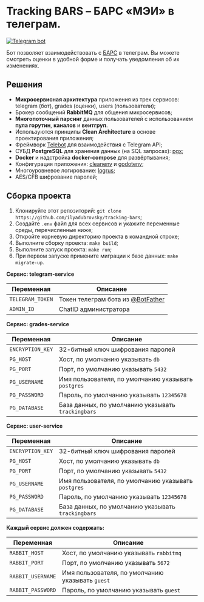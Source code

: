 # Tracking BARS – БАРС  «МЭИ» в телеграм.

[![Telegram bot](https://img.shields.io/badge/telegram-bot-0088cc.svg)](https://t.me/trackingbarsbot)

Бот позволяет взаимодействовать с [БАРС](https://bars.mpei.ru) в телеграм. Вы можете смотреть оценки в удобной форме и получать уведомления об их изменениях.

## Решения
+ **Микросервисная архитектура** приложения из трех сервисов: telegram (бот), grades (оценки), users (пользователи);
+ Брокер сообщений **RabbitMQ** для общения микросервисов;
+ **Многопоточный парсинг** данных пользователей с использованием **пула горутин**, **каналов** и **веитгруп**.
+ Используются принципы **Clean Architecture** в основе проектирования приложения;
+ Фреймворк [Telebot](https://github.com/tucnak/telebot) для взаимодействия с Telegram API;
+ СУБД **PostgreSQL** для хранения данных (на SQL запросах): [pgx](https://github.com/jackc/pgx);
+ **Docker** и надстройка **docker-compose** для развёртывания;
+ Конфигурация приложения: [cleanenv](https://github.com/ilyakaznacheev/cleanenv) и [godotenv](https://github.com/joho/godotenv);
+ Многоуровневое логирование: [logrus](https://github.com/sirupsen/logrus);
+ AES/CFB шифрование паролей;

## Сборка проекта
1. Клонируйте этот репозиторий: `git clone https://github.com/ilyadubrovsky/tracking-bars`;
2. Создайте `.env` файл для всех сервисов и укажите переменные среды, перечисленные ниже;
3. Откройте корневую директорию проекта в командной строке;
4. Выполните сборку проекта: `make build`;
5. Выполните запуск проекта: `make run`;
6. При первом запуске примените миграции к базе данных: `make migrate-up`.

**Сервис: telegram-service**

| Переменная       | Описание                                                        |
|------------------|-----------------------------------------------------------------|
| `TELEGRAM_TOKEN` | Токен телеграм бота из [@BotFather](https://t.me/BotFather)     |
| `ADMIN_ID`       | ChatID администратора                                           |

**Сервис: grades-service**

| Переменная           | Описание                                                        |
|----------------------|-----------------------------------------------------------------|
| `ENCRYPTION_KEY`     | 32-битный ключ шифрования паролей                               |
| `PG_HOST`            | Хост, по умолчанию указывать `db`                               |
| `PG_PORT`            | Порт, по умолчанию указывать `5432`                             |
| `PG_USERNAME`        | Имя пользователя, по умолчанию указывать `postgres`             |
| `PG_PASSWORD`        | Пароль, по умолчанию указывать `12345678`                       |
| `PG_DATABASE`        | База данных, по умолчанию указывать `trackingbars`              |

**Сервис: user-service**


| Переменная           | Описание                                                        |
|----------------------|-----------------------------------------------------------------|
| `ENCRYPTION_KEY`     | 32-битный ключ шифрования паролей                               |
| `PG_HOST`            | Хост, по умолчанию указывать `db`                               |
| `PG_PORT`            | Порт, по умолчанию указывать `5432`                             |
| `PG_USERNAME`        | Имя пользователя, по умолчанию указывать `postgres`             |
| `PG_PASSWORD`        | Пароль, по умолчанию указывать `12345678`                       |
| `PG_DATABASE`        | База данных, по умолчанию указывать `trackingbars`              |

**Каждый сервис должен содержать:**

| Переменная           | Описание                                                        |
|----------------------|-----------------------------------------------------------------|
| `RABBIT_HOST`        | Хост, по умолчанию указывать `rabbitmq`                         |
| `RABBIT_PORT`        | Порт, по умолчанию указывать `5672`                             |
| `RABBIT_USERNAME`    | Имя пользователя, по умолчанию указывать `guest`                |
| `RABBIT_PASSWORD`    | Пароль, по умолчанию указывать `guest`                          |
